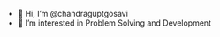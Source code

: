 - 👋 Hi, I’m @chandraguptgosavi
- 👀 I’m interested in Problem Solving and Development

<!---
chandraguptgosavi/chandraguptgosavi is a ✨ special ✨ repository because its `README.md` (this file) appears on your GitHub profile.
You can click the Preview link to take a look at your changes.
--->
